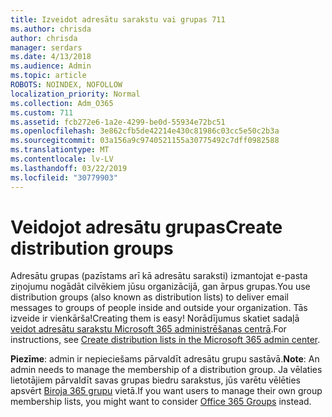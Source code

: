 ```yaml
---
title: Izveidot adresātu sarakstu vai grupas 711
ms.author: chrisda
author: chrisda
manager: serdars
ms.date: 4/13/2018
ms.audience: Admin
ms.topic: article
ROBOTS: NOINDEX, NOFOLLOW
localization_priority: Normal
ms.collection: Adm_O365
ms.custom: 711
ms.assetid: fcb272e6-1a2e-4299-be0d-55934e72bc51
ms.openlocfilehash: 3e862cfb5de42214e430c81986c03cc5e50c2b3a
ms.sourcegitcommit: 03a156a9c9740521155a30775492c7dff0982588
ms.translationtype: MT
ms.contentlocale: lv-LV
ms.lasthandoff: 03/22/2019
ms.locfileid: "30779903"
---
```

# <a name="create-distribution-groups"></a><span data-ttu-id="9e74d-102">Veidojot adresātu grupas</span><span class="sxs-lookup"><span data-stu-id="9e74d-102">Create distribution groups</span></span>

<span data-ttu-id="9e74d-103">Adresātu grupas (pazīstams arī kā adresātu saraksti) izmantojat e-pasta ziņojumu nogādāt cilvēkiem jūsu organizācijā, gan ārpus grupas.</span><span class="sxs-lookup"><span data-stu-id="9e74d-103">You use distribution groups (also known as distribution lists) to deliver email messages to groups of people inside and outside your organization.</span></span> <span data-ttu-id="9e74d-104">Tās izveide ir vienkārša!</span><span class="sxs-lookup"><span data-stu-id="9e74d-104">Creating them is easy!</span></span> <span data-ttu-id="9e74d-105">Norādījumus skatiet sadaļā [veidot adresātu sarakstu Microsoft 365 administrēšanas centrā](https://support.office.com/article/b1ffe755-59e5-4369-826d-825f145a8400).</span><span class="sxs-lookup"><span data-stu-id="9e74d-105">For instructions, see [Create distribution lists in the Microsoft 365 admin center](https://support.office.com/article/b1ffe755-59e5-4369-826d-825f145a8400).</span></span>
  
 <span data-ttu-id="9e74d-106">**Piezīme**: admin ir nepieciešams pārvaldīt adresātu grupu sastāvā.</span><span class="sxs-lookup"><span data-stu-id="9e74d-106">**Note**: An admin needs to manage the membership of a distribution group.</span></span> <span data-ttu-id="9e74d-107">Ja vēlaties lietotājiem pārvaldīt savas grupas biedru sarakstus, jūs varētu vēlēties apsvērt [Biroja 365 grupu](https://support.office.com/article/b565caa1-5c40-40ef-9915-60fdb2d97fa2) vietā.</span><span class="sxs-lookup"><span data-stu-id="9e74d-107">If you want users to manage their own group membership lists, you might want to consider [Office 365 Groups](https://support.office.com/article/b565caa1-5c40-40ef-9915-60fdb2d97fa2) instead.</span></span> 
  

